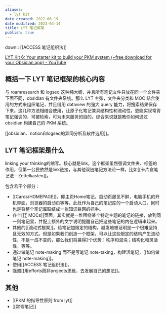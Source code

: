 ```yaml
---
aliases:
  - lyt kit
date created: 2022-06-19
date modified: 2023-03-14
title: LYT 笔记框架
publish: true
---
```

down:: [[ACCESS 笔记组织法]]

[LYT Kit 6: Your starter kit to build your PKM system (+free download for your Obsidian app) - YouTube](https://www.youtube.com/watch?v=ftzQOkzGCLg)  

## 概括一下 LYT 笔记框架的核心内容

与 roamresearch 和 logseq 这种纯大纲，并且所有笔记文件只放在同一个文件夹下面不同，obsidian 有文件夹系统。那么 LYT 主张，文件夹分类和 MOC 结合使用的方式来组织笔记，并且借用 dataview 的强大 query 能力，将搜索结果保存下来。这几种方法相结合使用，让原子化笔记兼具结构性和流动性，更能实现常青笔记强调的，可被检索，可为未来服务的目的。综合来说就是教你如何通过 obsidian 构建自己的 PKM 系统。

[[obsidian、notion和logseq的异同分析及软件选用]]。

## LYT 笔记框架是什么

linking your thinking的缩写。核心就是link。这个框架虽然强调文件夹、标签的作用，但第一公民依然是link链接，与其他双链笔记方法论一样，比如[[卡片盒笔记法 - Zettelkasten]]。

包含若干个部分：

- [[Cards/HOMEPAGE]]。即主页Home笔记。启动页屡见不鲜，电脑手机的开机界面，浏览器的启动页等等。此处作为自己的笔记库的一个启动入口。同时也是将整个笔记库联结成一张知识巨网的抓手。
- 各个[[∑ MOCs]]页面。其实就是一堆围绕某个特定主题的笔记的链接，放到同一则笔记里，并配上额外的文字说明提醒自己把这些笔记的内在逻辑串起来。
- 其他的[[流动式框架]]。给笔记加限定的结构，越发地被证明是一个很难坚持且无效的方式。但是如果我们创造一个框架，可以让这些限定的结构产生流动性，不是一成不变的，那么我们将兼得2个优势：秩序和混沌；结构化和灵活性，等等。
- 通过做笔记 note-making 而不是写笔记 note-taking，构建活笔记，[[如何做笔记 note-making]]。
- 使用[[ACCESS 笔记组织法]]。
- 强调[[用efforts而非projects思维，去发展自己的想法]]。

## 其他

- [[PKM 的指导性原则 from lyt]]
- [[常青笔记]]